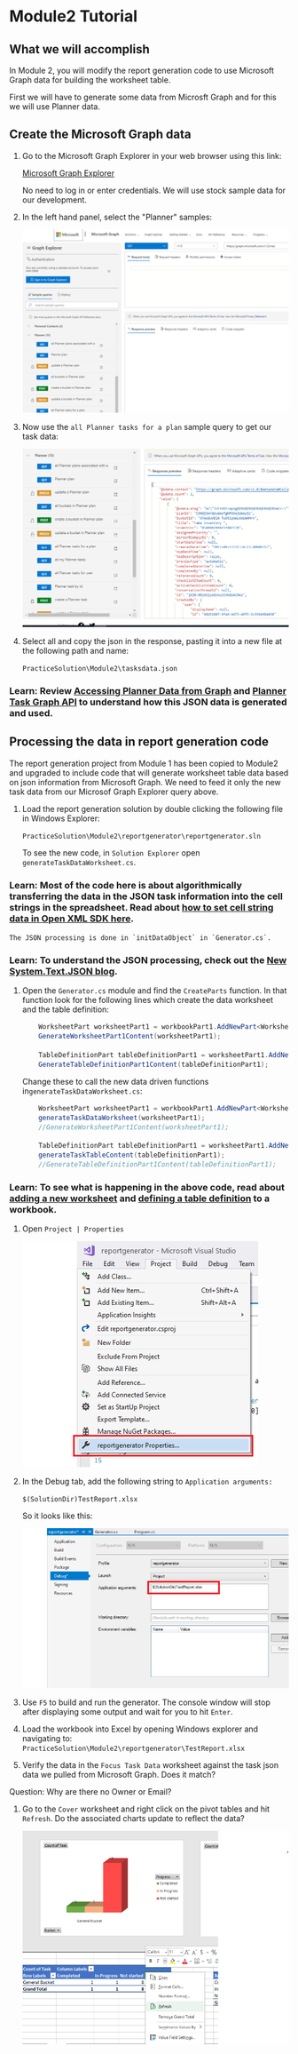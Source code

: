 # Module2 Tutorial

## What we will accomplish

In Module 2, you will modify the report generation code to use Microsoft Graph data for building the worksheet table.

First we will have to generate some data from Microsft Graph and for this we will use Planner data.

## Create the Microsoft Graph data

1. Go to the Microsoft Graph Explorer in your web browser using this link: 

    [Microsoft Graph Explorer](https://developer.microsoft.com/en-us/graph/graph-explorer)

    No need to log in or enter credentials. We will use stock sample data for our development. 

1. In the left hand panel, select the "Planner" samples: 

    ![Planner Samples](Assets/plannersamples.png)

1. Now use the `all Planner tasks for a plan` sample query to get our task data: 

    ![Get Task Data](Assets/getplannertasks.png)

1. Select all and copy the json in the response, pasting it into a new file at the following path and name:

    `PracticeSolution\Module2\tasksdata.json`

### Learn: Review [Accessing Planner Data from Graph](https://docs.microsoft.com/en-us/graph/planner-concept-overview) and [Planner Task Graph API](https://docs.microsoft.com/en-us/graph/api/resources/plannertask?view=graph-rest-beta) to understand how this JSON data is generated and used.

## Processing the data in report generation code

The report generation project from Module 1 has been copied to Module2 and upgraded to include code that will generate worksheet table data based on json information from Microsoft Graph. We need to feed it only the new task data from our Microsof Graph Explorer query above.

1. Load the report generation solution by double clicking the following file in Windows Explorer:

    `PracticeSolution\Module2\reportgenerator\reportgenerator.sln`

    To see the new code, in `Solution Explorer` open `generateTaskDataWorksheet.cs`. 

### Learn: Most of the code here is about algorithmically transferring the data in the JSON task information into the cell strings in the spreadsheet. Read about [how to set cell string data in Open XML SDK here](https://docs.microsoft.com/en-us/office/open-xml/how-to-insert-text-into-a-cell-in-a-spreadsheet).
    
    The JSON processing is done in `initDataObject` in `Generator.cs`.

### Learn: To understand the JSON processing, check out the [New System.Text.JSON blog](https://devblogs.microsoft.com/dotnet/try-the-new-system-text-json-apis/).

1. Open the `Generator.cs` module and find the `CreateParts` function. In that function look for the following lines which create the data worksheet and the table definition:

    ```csharp
        WorksheetPart worksheetPart1 = workbookPart1.AddNewPart<WorksheetPart>("rId3");
        GenerateWorksheetPart1Content(worksheetPart1);

        TableDefinitionPart tableDefinitionPart1 = worksheetPart1.AddNewPart<TableDefinitionPart>("rId1");
        GenerateTableDefinitionPart1Content(tableDefinitionPart1);
    ```

    Change these to call the new data driven functions in`generateTaskDataWorksheet.cs`:

    ```csharp
        WorksheetPart worksheetPart1 = workbookPart1.AddNewPart<WorksheetPart>("rId3");
        generateTaskDataWorksheet(worksheetPart1);
        //GenerateWorksheetPart1Content(worksheetPart1);

        TableDefinitionPart tableDefinitionPart1 = worksheetPart1.AddNewPart<TableDefinitionPart>("rId1");
        generateTaskTableContent(tableDefinitionPart1);
        //GenerateTableDefinitionPart1Content(tableDefinitionPart1);
    ```

### Learn: To see what is happening in the above code, read about [adding a new worksheet](https://docs.microsoft.com/en-us/office/open-xml/how-to-insert-a-new-worksheet-into-a-spreadsheet) and [defining a table definition](https://docs.microsoft.com/en-us/dotnet/api/documentformat.openxml.spreadsheet.table?view=openxml-2.8.1) to a workbook. 

1. Open `Project | Properties`

    ![Project Properties](Assets/project_properties.png)

1. In the Debug tab, add the following string to `Application arguments:`

    `$(SolutionDir)TestReport.xlsx`

    So it looks like this:

    ![Debug Argument](Assets/debug_argument.png)

1. Use `F5` to build and run the generator. The console window will stop after displaying some output and wait for you to hit `Enter`.

1. Load the workbook into Excel by opening Windows explorer and navigating to:
    `PracticeSolution\Module2\reportgenerator\TestReport.xlsx`

1. Verify the data in the `Focus Task Data` worksheet against the task json data we pulled from Microsoft Graph. Does it match?

Question: Why are there no Owner or Email?

1. Go to the `Cover` worksheet and right click on the pivot tables and hit `Refresh`. Do the associated charts update to reflect the data?

    ![Update Pivot Table](Assets/updatepivottable.png)

